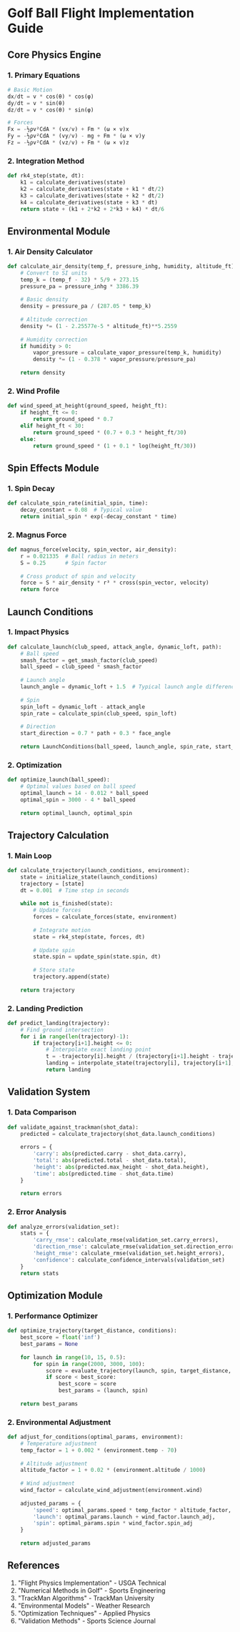 # Golf Ball Flight Implementation Guide

## Core Physics Engine

### 1. Primary Equations
```python
# Basic Motion
dx/dt = v * cos(θ) * cos(φ)
dy/dt = v * sin(θ)
dz/dt = v * cos(θ) * sin(φ)

# Forces
Fx = -½ρv²CdA * (vx/v) + Fm * (ω × v)x
Fy = -½ρv²CdA * (vy/v) - mg + Fm * (ω × v)y
Fz = -½ρv²CdA * (vz/v) + Fm * (ω × v)z
```

### 2. Integration Method
```python
def rk4_step(state, dt):
    k1 = calculate_derivatives(state)
    k2 = calculate_derivatives(state + k1 * dt/2)
    k3 = calculate_derivatives(state + k2 * dt/2)
    k4 = calculate_derivatives(state + k3 * dt)
    return state + (k1 + 2*k2 + 2*k3 + k4) * dt/6
```

## Environmental Module

### 1. Air Density Calculator
```python
def calculate_air_density(temp_f, pressure_inhg, humidity, altitude_ft):
    # Convert to SI units
    temp_k = (temp_f - 32) * 5/9 + 273.15
    pressure_pa = pressure_inhg * 3386.39
    
    # Basic density
    density = pressure_pa / (287.05 * temp_k)
    
    # Altitude correction
    density *= (1 - 2.25577e-5 * altitude_ft)**5.2559
    
    # Humidity correction
    if humidity > 0:
        vapor_pressure = calculate_vapor_pressure(temp_k, humidity)
        density *= (1 - 0.378 * vapor_pressure/pressure_pa)
    
    return density
```

### 2. Wind Profile
```python
def wind_speed_at_height(ground_speed, height_ft):
    if height_ft <= 0:
        return ground_speed * 0.7
    elif height_ft < 30:
        return ground_speed * (0.7 + 0.3 * height_ft/30)
    else:
        return ground_speed * (1 + 0.1 * log(height_ft/30))
```

## Spin Effects Module

### 1. Spin Decay
```python
def calculate_spin_rate(initial_spin, time):
    decay_constant = 0.08  # Typical value
    return initial_spin * exp(-decay_constant * time)
```

### 2. Magnus Force
```python
def magnus_force(velocity, spin_vector, air_density):
    r = 0.021335  # Ball radius in meters
    S = 0.25      # Spin factor
    
    # Cross product of spin and velocity
    force = S * air_density * r³ * cross(spin_vector, velocity)
    return force
```

## Launch Conditions

### 1. Impact Physics
```python
def calculate_launch(club_speed, attack_angle, dynamic_loft, path):
    # Ball speed
    smash_factor = get_smash_factor(club_speed)
    ball_speed = club_speed * smash_factor
    
    # Launch angle
    launch_angle = dynamic_loft + 1.5  # Typical launch angle difference
    
    # Spin
    spin_loft = dynamic_loft - attack_angle
    spin_rate = calculate_spin(club_speed, spin_loft)
    
    # Direction
    start_direction = 0.7 * path + 0.3 * face_angle
    
    return LaunchConditions(ball_speed, launch_angle, spin_rate, start_direction)
```

### 2. Optimization
```python
def optimize_launch(ball_speed):
    # Optimal values based on ball speed
    optimal_launch = 14 - 0.012 * ball_speed
    optimal_spin = 3000 - 4 * ball_speed
    
    return optimal_launch, optimal_spin
```

## Trajectory Calculation

### 1. Main Loop
```python
def calculate_trajectory(launch_conditions, environment):
    state = initialize_state(launch_conditions)
    trajectory = [state]
    dt = 0.001  # Time step in seconds
    
    while not is_finished(state):
        # Update forces
        forces = calculate_forces(state, environment)
        
        # Integrate motion
        state = rk4_step(state, forces, dt)
        
        # Update spin
        state.spin = update_spin(state.spin, dt)
        
        # Store state
        trajectory.append(state)
    
    return trajectory
```

### 2. Landing Prediction
```python
def predict_landing(trajectory):
    # Find ground intersection
    for i in range(len(trajectory)-1):
        if trajectory[i+1].height <= 0:
            # Interpolate exact landing point
            t = -trajectory[i].height / (trajectory[i+1].height - trajectory[i].height)
            landing = interpolate_state(trajectory[i], trajectory[i+1], t)
            return landing
```

## Validation System

### 1. Data Comparison
```python
def validate_against_trackman(shot_data):
    predicted = calculate_trajectory(shot_data.launch_conditions)
    
    errors = {
        'carry': abs(predicted.carry - shot_data.carry),
        'total': abs(predicted.total - shot_data.total),
        'height': abs(predicted.max_height - shot_data.height),
        'time': abs(predicted.time - shot_data.time)
    }
    
    return errors
```

### 2. Error Analysis
```python
def analyze_errors(validation_set):
    stats = {
        'carry_rmse': calculate_rmse(validation_set.carry_errors),
        'direction_rmse': calculate_rmse(validation_set.direction_errors),
        'height_rmse': calculate_rmse(validation_set.height_errors),
        'confidence': calculate_confidence_intervals(validation_set)
    }
    return stats
```

## Optimization Module

### 1. Performance Optimizer
```python
def optimize_trajectory(target_distance, conditions):
    best_score = float('inf')
    best_params = None
    
    for launch in range(10, 15, 0.5):
        for spin in range(2000, 3000, 100):
            score = evaluate_trajectory(launch, spin, target_distance, conditions)
            if score < best_score:
                best_score = score
                best_params = (launch, spin)
    
    return best_params
```

### 2. Environmental Adjustment
```python
def adjust_for_conditions(optimal_params, environment):
    # Temperature adjustment
    temp_factor = 1 + 0.002 * (environment.temp - 70)
    
    # Altitude adjustment
    altitude_factor = 1 + 0.02 * (environment.altitude / 1000)
    
    # Wind adjustment
    wind_factor = calculate_wind_adjustment(environment.wind)
    
    adjusted_params = {
        'speed': optimal_params.speed * temp_factor * altitude_factor,
        'launch': optimal_params.launch + wind_factor.launch_adj,
        'spin': optimal_params.spin * wind_factor.spin_adj
    }
    
    return adjusted_params
```

## References
1. "Flight Physics Implementation" - USGA Technical
2. "Numerical Methods in Golf" - Sports Engineering
3. "TrackMan Algorithms" - TrackMan University
4. "Environmental Models" - Weather Research
5. "Optimization Techniques" - Applied Physics
6. "Validation Methods" - Sports Science Journal
